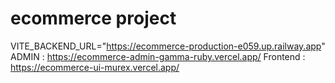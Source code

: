 # ecommerce project
<!-- Backend : https://ecommerce-backend-8czu.onrender.com -->
VITE_BACKEND_URL="https://ecommerce-production-e059.up.railway.app"
ADMIN : https://ecommerce-admin-gamma-ruby.vercel.app/
Frontend : https://ecommerce-ui-murex.vercel.app/ 